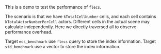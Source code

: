 This is a demo to test the performance of `flecs`.

The scenario is that we have `kTotalCellNumber` cells, and each cell contains `kTotalActorNumberPerCell` actors.
Different cells in the actual scene may calculate independently. Here we directly traversed all to observe performance overhead.

Target `ecs_benchmark` use `flecs` query to store the index information.
Target `std_benchmark` use a vector to store the index information.
